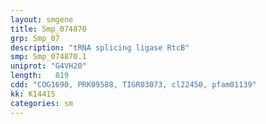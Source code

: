 ```yaml
---
layout: smgene
title: Smp_074870
grp: Smp_07
description: "tRNA splicing ligase RtcB"
smp: Smp_074870.1
uniprot: "G4VH20"
length:   819
cdd: "COG1690, PRK09588, TIGR03073, cl22450, pfam01139"
kk: K14415
categories: sm
---
```

